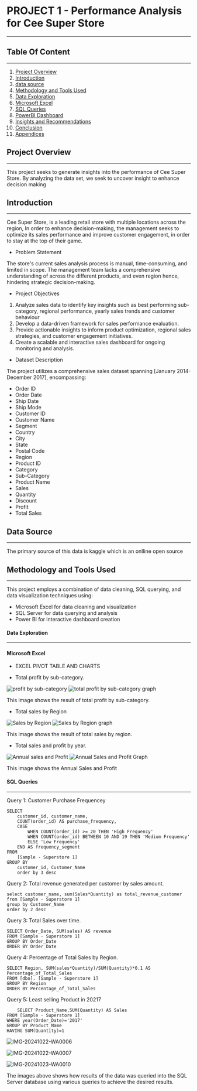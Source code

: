 # PROJECT 1 - Performance Analysis for Cee Super Store
---

## Table Of Content
---

1. [Project Overview](#project-overview)
2. [Introduction](#introduction)
3. [data source](#data-source)
4. [Methodology and Tools Used](#methodology-and-tools-used)
5. [Data Exploration](#data-exploration)
6. [Microsoft Excel](#microsoft-excel)
7. [SQL Queries](#sql-queries)
8. [PowerBI Dashboard](#powerbi-dashboard)
9. [Insights and Recommendations](#insights-and-recommendations)
10. [Conclusion](#conclusion)
11. [Appendices](#appendices)
    

## Project Overview
---
This project seeks to generate insights into the performance of Cee Super Store. By analyzing the data set, we seek to uncover insight to enhance decision making


## Introduction
---
Cee Super Store, is a leading retail store with multiple locations across the region, In order to enhance decision-making, the management seeks to optimize its sales performance and improve customer engagement, in order to stay at the top of their game.


* Problem Statement
  
The store's current sales analysis process is manual, time-consuming, and limited in scope. The management team lacks a comprehensive understanding of across the different products, and even region hence, hindering strategic decision-making.

* Project Objectives
  
1. Analyze sales data to identify key insights such as best performing sub-category, regional performance, yearly sales trends and customer behaviour
2. Develop a data-driven framework for sales performance evaluation.
3. Provide actionable insights to inform product optimization, regional sales strategies, and customer engagement initiatives.
4. Create a scalable and interactive sales dashboard for ongoing monitoring and analysis.

* Dataset Description
  
The project utilizes a comprehensive sales dataset spanning [January 2014- December 2017], encompassing:
- Order ID
- Order Date
- Ship Date
- Ship Mode
- Customer ID
- Customer Name
- Segment
- Country
- City
- State
- Postal Code
- Region
- Product ID
- Category
- Sub-Category
- Product Name
- Sales
- Quantity
- Discount
- Profit
- Total Sales

## Data Source
-----

The primary source of this data is kaggle which is an onlline open source

## Methodology and Tools Used
---

This project employs a combination of data cleaning, SQL querying, and data visualization techniques using:

- Microsoft Excel for data cleaning and visualization
- SQL Server for data querying and analysis
- Power BI for interactive dashboard creation

#### Data Exploration
___

#### Microsoft Excel
- EXCEL PIVOT TABLE AND CHARTS


 - Total profit by sub-category.

   
![profit by sub-category](https://github.com/user-attachments/assets/269e4994-499e-4644-8cd4-aadce3749530) ![total profit by sub-category graph](https://github.com/user-attachments/assets/d76b83e1-6b4a-4831-8754-b4584868dac0)


This image shows the result of total profit by sub-category.

  - Total sales by Region

![Sales by Region](https://github.com/user-attachments/assets/0e103ede-aaef-4b75-9ce1-361e4bb5969a) ![Sales by Region graph](https://github.com/user-attachments/assets/87683d38-4cac-423a-9139-daeb16fe6b37)



This image shows the result of total sales by region.

   - Total sales and profit by year.
     
![Annual sales and Profit](https://github.com/user-attachments/assets/fd645fc8-8122-47a2-bbe0-13b13825cc2f) ![Annual Sales and Profit Graph](https://github.com/user-attachments/assets/0fa1a4bb-23ec-49b3-ba79-8b0028d30c75)

This image shows the Annual Sales and Profit

#### SQL Queries
---

 Query 1: Customer Purchase Frequencey
```
SELECT 
    customer_id, customer_name,
    COUNT(order_id) AS purchase_frequency,
    CASE 
        WHEN COUNT(order_id) >= 20 THEN 'High Frequency'
        WHEN COUNT(order_id) BETWEEN 10 AND 19 THEN 'Medium Frequency'
        ELSE 'Low Frequency'
    END AS frequency_segment
FROM 
    [Sample - Superstore 1]
GROUP BY 
    customer_id, Customer_Name
	order by 3 desc
```


 Query 2: Total revenue generated per customer by sales amount.
 ```
select customer_name, sum(Sales*Quantity) as total_revenue_customer
from [Sample - Superstore 1]
group by Customer_Name
order by 2 desc
```


 Query 3: Total Sales over time.
```
SELECT Order_Date, SUM(sales) AS revenue
FROM [Sample - Superstore 1]
GROUP BY Order_Date
ORDER BY Order_Date
```

 Query 4: Percentage of Total Sales by Region.
```
SELECT Region, SUM(sales*Quantity)/SUM(Quantity)*0.1 AS Percentage_of_Total_Sales
FROM [dbo]. [Sample - Superstore 1]
GROUP BY Region
ORDER BY Percentage_of_Total_Sales
```

 Query 5: Least selling Product in 20217
```
	SELECT Product_Name,SUM(Quantity) AS Sales
FROM [Sample - Superstore 1]
WHERE year(Order_Date)='2017'
GROUP BY Product_Name
HAVING SUM(Quantity)=1
```

![IMG-20241022-WA0006](https://github.com/user-attachments/assets/5f5a6cd4-48fa-492c-9824-86c1dcf2b3e1)

![IMG-20241022-WA0007](https://github.com/user-attachments/assets/2e3fb695-5196-460d-99d0-206e952e10f8)

![IMG-20241023-WA0010](https://github.com/user-attachments/assets/c91b108b-27be-4c1e-b2e2-17ac28f9755b)

The images above shows how results of the data was queried into the SQL Server database using various queries to achieve the desired results.


